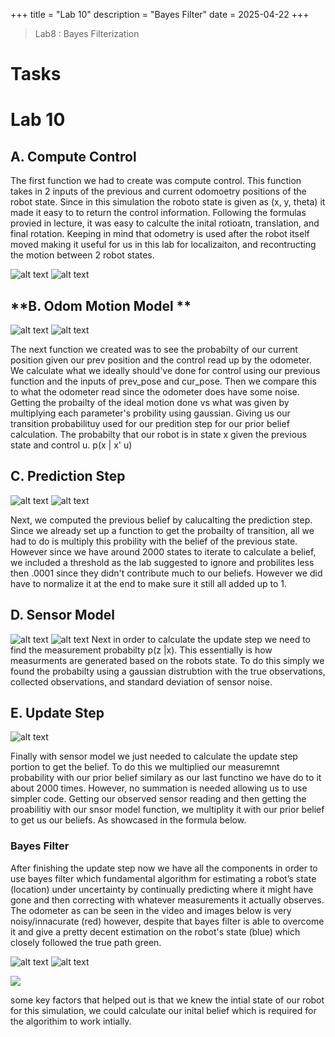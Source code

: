 +++
title = "Lab 10"
description = "Bayes Filter"
date  = 2025-04-22 
+++

> Lab8 : Bayes Filterization 


# Tasks

# Lab 10

## **A. Compute Control**

The first function we had to create was compute control. This function takes in 2 inputs of the previous and current odomoetry positions of the robot state. Since in this simulation the roboto state is given as (x, y, theta) it made it easy to to return the control information. Following the formulas provied in lecture, it was easy to calculte the inital rotioatn, translation, and final rotation. Keeping in mind that odometry is used after the robot itself moved making it useful for us in this lab for localizaiton, and recontructing the motion between 2 robot states. 

![alt text](compute_control.png) ![alt text](odemetry_model.png)


## **B. Odom Motion Model **


![alt text](odom_motion_model.png) ![alt text](odemetry.png)

The next function we created was to see the probabilty of our current position given our prev position and the control read up by the odometer. We calculate what we ideally should've done for control using our previous function and the inputs of prev_pose and cur_pose. Then we compare this to what the odometer read since the odometer does have some noise. Getting the probailty of the ideal motion done vs what was given by multiplying each parameter's probility using gaussian. Giving us our transition probabilituy used for our predition step for our prior belief calculation. The probabilty that our robot is in state x given the previous state and control u. p(x | x' u)



## **C. Prediction Step**

![alt text](prediction_step.png) ![alt text](transition.png)

Next, we computed the previous belief by calucalting the  prediction step. Since we already set up a function to get the probailty of transition, all we had to do is multiply this probility with the belief of the previous state. However since we have around 2000 states to iterate to calculate a belief, we included a threshold as the lab suggested to ignore and probilites less then .0001 since they didn't contribute much to our beliefs. However we did have to normalize it at the end to make sure it still all added up to 1. 

## **D. Sensor Model**

![alt text](sensor_model.png) ![alt text](meas.png)
Next in order to calculate the update step we need to find the measurement probabilty p(z |x). This essentially is how measurments are generated based on the robots state. To do this simply we found the probabilty using a gaussian distrubtion with the true observations, collected observations, and standard deviation of sensor noise. 

## **E. Update Step**
![alt text](update_step.png) 

Finally with sensor model we just needed to calculate the update step portion to get the belief. To do this we multiplied our measuremnt probability with our prior belief similary as our last functino we have do to it about 2000 times. However, no summation is needed allowing us to use simpler code. Getting our observed sensor reading and then getting the proabilitiy with our snsor model function, we multiplity it with our prior belief to get us our beliefs. As showcased in the formula below. 



### Bayes Filter

After finishing the update step now we have all the components in order to use bayes filter which fundamental algorithm for estimating a robot’s state (location) under uncertainty by continually predicting where it might have gone and then correcting with whatever measurements it actually observes. The odometer as can be seen in the video and images below is very noisy/innacurate (red) however, despite that bayes filter is able to overcome it and give a pretty decent estimation on the robot's state (blue) which closely followed the true path green. 

![alt text](bayes_filter.png) 
![alt text](first_bay.png) 


[![](https://markdown-videos-api.jorgenkh.no/youtube/7UI62tEr8Tc)](https://youtu.be/7UI62tEr8Tc)


some key factors that helped out is that we knew the intial state of our robot for this simulation, we could calculate our inital belief which is required for the algorithim to work intially. 